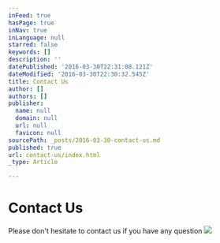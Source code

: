 ```yaml
---
inFeed: true
hasPage: true
inNav: true
inLanguage: null
starred: false
keywords: []
description: ''
datePublished: '2016-03-30T22:31:08.121Z'
dateModified: '2016-03-30T22:30:32.545Z'
title: Contact Us
author: []
authors: []
publisher:
  name: null
  domain: null
  url: null
  favicon: null
sourcePath: _posts/2016-03-30-contact-us.md
published: true
url: contact-us/index.html
_type: Article

---
```

# Contact Us

Please don't hesitate to contact us if you have any question
![](https://the-grid-user-content.s3-us-west-2.amazonaws.com/8432393a-9bff-4233-a22c-0452fe285b10.jpg)